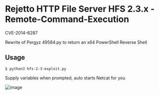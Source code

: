 # Rejetto HTTP File Server HFS 2.3.x - Remote-Command-Execution
CVE-2014-6287

Rewrite of Pergyz 49584.py to return an x64 PowerShell Reverse Shell

## Usage 

`$ python3 hfs-2-3-exploit.py`

Supply variables when prompted, auto starts Netcat for you


![image](https://user-images.githubusercontent.com/99814847/229899146-283806af-ef90-4851-8f93-6c8d8ee9f016.png)



